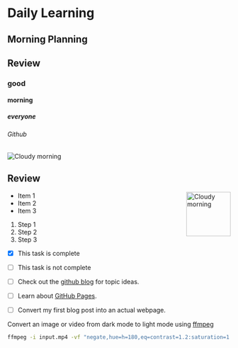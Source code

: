
# Daily Learning
## Morning Planning
## Review 
### good
#### morning
##### everyone 
###### Github

![Cloudy morning](https://octodex.github.com/images/cloud.jpg)
## Review

<img alt="Cloudy morning" src="https://octodex.github.com/images/cloud.jpg" width="100" align="right">



- Item 1
- Item 2
- Item 3

1. Step 1
1. Step 2
1. Step 3

- [x] This task is complete
- [ ] This task is not complete

- [ ] Check out the [github blog](https://github.blog/) for topic ideas.
- [ ] Learn about [GitHub Pages](https://skills.github.com/#first-day-on-github).
- [ ] Convert my first blog post into an actual webpage.

Convert an image or video from dark mode to light mode using [ffmpeg](https://www.ffmpeg.org)

```bash
ffmpeg -i input.mp4 -vf "negate,hue=h=180,eq=contrast=1.2:saturation=1.1" output.mp4
```
